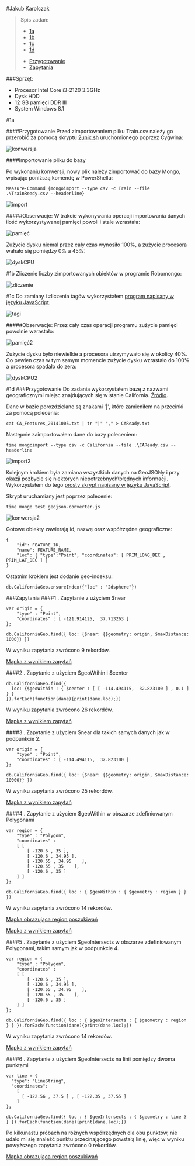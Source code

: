 #Jakub Karolczak

> Spis zadań:
> * [1a](#1a)
> * [1b](#1b)
> * [1c](#1c)
> * [1d](#1d)
>  - [Przygotowanie](#przygotowanie-1)
>  - [Zapytania](#zapytania)

###Sprzęt:
* Procesor Intel Core i3-2120 3.3GHz
* Dysk HDD
* 12 GB pamięci DDR III
* System Windows 8.1

#1a

####Przygotowanie
Przed zimportowaniem pliku Train.csv należy go przerobić za pomocą skryptu [2unix.sh](https://github.com/Taureli/NoSQL1/blob/master/Zadanie1/1a/2unix.sh) uruchomionego poprzez Cygwina:

![konwersja](http://i.imgur.com/kBUl4oI.png)

####Importowanie pliku do bazy

Po wykonaniu konwersji, nowy plik należy zimportować do bazy Mongo, wpisując poniższą komendę w PowerShellu:

```Measure-Command {mongoimport --type csv -c Train --file .\TrainReady.csv --headerline}```

![import](http://i.imgur.com/uxscsgf.png)

#####Obserwacje:
W trakcie wykonywania operacji importowania danych ilość wykorzystywanej pamięci powoli i stale wzrastała:

![pamięć](http://i.imgur.com/7wlBKDK.png)

Zużycie dysku niemal przez cały czas wynosiło 100%, a zużycie procesora wahało się pomiędzy 0% a 45%:

![dyskCPU](http://i.imgur.com/aHgnFhd.png)

#1b
Zliczenie liczby zimportowanych obiektów w programie Robomongo:

![zliczenie](http://i.imgur.com/X838ehR.png)

#1c
Do zamiany i zliczenia tagów wykorzystałem [program napisany w języku JavaScript](https://github.com/Taureli/NoSQL1/blob/master/1c/tags.js).

![tagi](http://i.imgur.com/94szLaX.png)

#####Obserwacje:
Przez cały czas operacji programu zużycie pamięci powolnie wzrastało:

![pamięć2](http://i.imgur.com/xMBq535.png)

Zużycie dysku było niewielkie a procesora utrzymywało się w okolicy 40%. Co pewien czas w tym samym momencie zużycie dysku wzrastało do 100% a procesora spadało do zera:

![dyskCPU2](http://i.imgur.com/Ao41fLh.png)

#1d
###Przygotowanie
Do zadania wykorzystałem bazę z nazwami geograficznymi miejsc znajdujących się w stanie California. [Źródło](http://geonames.usgs.gov/domestic/download_data.htm).

Dane w bazie porozdzielane są znakami '|', które zamieniłem na przecinki za pomocą polecenia:

```cat CA_Features_20141005.txt | tr "|" "," > CAReady.txt```

Następnie zaimportowałem dane do bazy poleceniem:

```time mongoimport --type csv -c California --file .\CAReady.csv --headerline```

![import2](http://i.imgur.com/c50mNUp.png)

Kolejnym krokiem była zamiana wszystkich danych na GeoJSONy i przy okazji pozbycie się niektórych niepotrzebnych\błędnych informacji. Wykorzystałem do tego [prosty skrypt napisany w języku JavaScript](https://github.com/Taureli/NoSQL1/blob/master/1d/geojson-convert.js).

Skrypt uruchamiany jest poprzez polecenie:

```time mongo test geojson-converter.js```

![konwersja2](http://i.imgur.com/wcnPRs9.png)

Gotowe obiekty zawierają id, nazwę oraz współrzędne geograficzne:

```
{
    "id": FEATURE_ID,
    "name": FEATURE_NAME,
    "loc": { "type":"Point", "coordinates": [ PRIM_LONG_DEC , PRIM_LAT_DEC ] }
}
```

Ostatnim krokiem jest dodanie geo-indeksu:

```db.CaliforniaGeo.ensureIndex({"loc" : "2dsphere"})```

###Zapytania
####1 . Zapytanie z użyciem $near

```
var origin = { 
    "type" : "Point", 
    "coordinates" : [ -121.914125,  37.713263 ] 
};

db.CaliforniaGeo.find({ loc: {$near: {$geometry: origin, $maxDistance: 1000}} })
```

W wyniku zapytania zwrócono 9 rekordów.

[Mapka z wynikiem zapytań](https://github.com/Taureli/NoSQL1/blob/master/Zadanie1/1d/geojsons/1near.geojson)

####2 . Zapytanie z użyciem $geoWtihin i $center

```
db.CaliforniaGeo.find({
  loc: {$geoWithin : { $center : [ [ -114.494115,  32.823100 ] , 0.1 ] } } 
}).forEach(function(dane){print(dane.loc);})
```

W wyniku zapytania zwrócono 26 rekordów.

[Mapka z wynikiem zapytań](https://github.com/Taureli/NoSQL1/blob/master/Zadanie1/1d/geojsons/2geowithin.geojson)

####3 . Zapytanie z użyciem $near dla takich samych danych jak w podpunkcie 2.

```
var origin = { 
    "type" : "Point", 
    "coordinates" : [ -114.494115,  32.823100 ] 
};

db.CaliforniaGeo.find({ loc: {$near: {$geometry: origin, $maxDistance: 10000}} })
```

W wyniku zapytania zwrócono 25 rekordów.

[Mapka z wynikiem zapytań](https://github.com/Taureli/NoSQL1/blob/master/Zadanie1/1d/geojsons/3near.geojson)

####4 . Zapytanie z użyciem $geoWithin w obszarze zdefiniowanym Polygonami

```
var region = { 
    "type" : "Polygon", 
    "coordinates" : 
    [ [ 
        [ -120.6 , 35 ], 
        [ -120.6 , 34.95 ], 
        [ -120.55 , 34.95    ], 
        [ -120.55 , 35    ], 
        [ -120.6 , 35 ] 
    ] ]
};

db.CaliforniaGeo.find({ loc : { $geoWithin : { $geometry : region } } })
```

W wyniku zapytania zwrócono 14 rekordów.

[Mapka obrazująca region poszukiwań](https://github.com/Taureli/NoSQL1/blob/master/Zadanie1/1d/geojsons/4region.geojson)

[Mapka z wynikiem zapytań](https://github.com/Taureli/NoSQL1/blob/master/Zadanie1/1d/geojsons/4geowithin.geojson)

####5 . Zapytanie z użyciem $geoIntersects w obszarze zdefiniowanym Polygonami, takim samym jak w podpunkcie 4.

```
var region = { 
    "type" : "Polygon", 
    "coordinates" : 
    [ [ 
        [ -120.6 , 35 ], 
        [ -120.6 , 34.95 ], 
        [ -120.55 , 34.95    ], 
        [ -120.55 , 35    ], 
        [ -120.6 , 35 ] 
    ] ]
};

db.CaliforniaGeo.find({ loc : { $geoIntersects : { $geometry : region } } }).forEach(function(dane){print(dane.loc);})
```

W wyniku zapytania zwrócono 14 rekordów.

[Mapka z wynikiem zapytań](https://github.com/Taureli/NoSQL1/blob/master/Zadanie1/1d/geojsons/5geointersects.geojson)

####6 . Zapytanie z użyciem $geoIntersects na linii pomiędzy dwoma punktami

```
var line = { 
  "type": "LineString", 
  "coordinates": 
    [
      [ -122.56 , 37.5 ] , [ -122.35 , 37.55 ]
    ]
};

db.CaliforniaGeo.find({ loc : { $geoIntersects : { $geometry : line } } }).forEach(function(dane){print(dane.loc);})
```

Po kilkunastu próbach na różnych współrzędnych dla obu punktów, nie udało mi się znaleźć punktu przecinającego powstałą linię, więc w wyniku powyższego zapytania zwrócono 0 rekordów.

[Mapka obrazująca region poszukiwań](https://github.com/Taureli/NoSQL1/blob/master/Zadanie1/1d/geojsons/6line.geojson)
